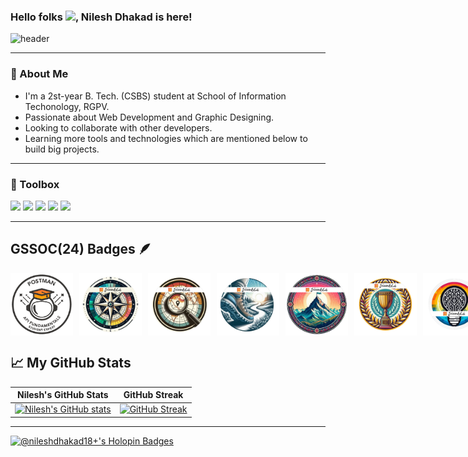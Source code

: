 ### Hello folks <img src="https://raw.githubusercontent.com/MartinHeinz/MartinHeinz/master/wave.gif" width="30px">, Nilesh Dhakad is here!

![header](https://user-images.githubusercontent.com/80106274/155994781-7c22a80e-99b6-4e2e-a288-a706e1818289.png)

---

### 🚀 About Me
- I'm a 2st-year B. Tech. (CSBS) student at School of Information Techonology, RGPV.
- Passionate about Web Development and Graphic Designing.
- Looking to collaborate with other developers. 
- Learning more tools and technologies which are mentioned below to build big projects.

---


### 🧰 Toolbox
![](https://img.shields.io/badge/HTML5-E34F26?style=for-the-badge&logo=html5&logoColor=white)
![](https://img.shields.io/badge/CSS3-1572B6?style=for-the-badge&logo=css3&logoColor=white)
![](https://img.shields.io/badge/JavaScript-F7DF1E?style=for-the-badge&logo=javascript&logoColor=black)
![](https://img.shields.io/badge/Git-3E2C00?style=for-the-badge&logo=git&logoColor=F1502F)
![](https://img.shields.io/badge/GitHub-fafafa?style=for-the-badge&logo=github&logoColor=4078c0)

---

## GSSOC(24) Badges 🪶
<div style='display:flex; align-items:center; gap: 10px;' align='center'>
<img src="https://raw.githubusercontent.com/girlscript/gssoc-website-new/main/public/badges/postman.png" width="100px" height="100px" />
  <img src="https://github.com/girlscript/gssoc-website-new/blob/main/public/badges/1.png" width="100px" height="100px" />
  <img src="https://github.com/girlscript/gssoc-website-new/blob/main/public/badges/2.png" width="100px" height="100px" />
  <img src="https://github.com/girlscript/gssoc-website-new/blob/main/public/badges/3.png" width="100px" height="100px" />
  <img src="https://github.com/girlscript/gssoc-website-new/blob/main/public/badges/4.png" width="100px" height="100px" />
  <img src="https://github.com/girlscript/gssoc-website-new/blob/main/public/badges/5.png" width="100px" height="100px" />
  <img src="https://github.com/girlscript/gssoc-website-new/blob/main/public/badges/6.png" width="100px" height="100px" />
  <img src="https://github.com/girlscript/gssoc-website-new/blob/main/public/badges/7.png" width="100px" height="100px" />
  <img src="https://github.com/girlscript/gssoc-website-new/blob/main/public/badges/8.png" width="100px" height="100px" />
</div>



## &#x1f4c8; My GitHub Stats
| Nilesh's GitHub Stats | GitHub Streak |
| --- | --- |
[![Nilesh's GitHub stats](https://github-readme-stats.vercel.app/api?username=nileshdhakad18&show_icons=true)](https://github.com/nileshdhakad18) | [![GitHub Streak](https://github-readme-streak-stats.herokuapp.com?user=nileshdhakad18)](https://github.com/nileshdhakad18) |

---

[![@nileshdhakad18+'s Holopin Badges](https://holopin.me/nileshdhakad18)](https://holopin.io/@nileshdhakad18)
